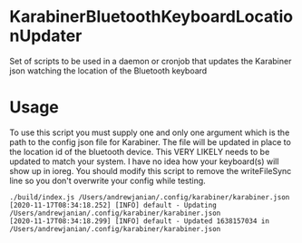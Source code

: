 # KarabinerBluetoothKeyboardLocationUpdater
Set of scripts to be used in a daemon or cronjob that updates the Karabiner json watching the location of the Bluetooth keyboard

# Usage
To use this script you must supply one and only one argument which is the path to the config json file for Karabiner.  The file will be updated in place to the location id of the bluetooth device.  This VERY LIKELY needs to be updated to match your system.  I have no idea how your keyboard(s) will show up in ioreg.  You should modify this script to remove the writeFileSync line so you don't overwrite your config while testing.

```
./build/index.js /Users/andrewjanian/.config/karabiner/karabiner.json
[2020-11-17T08:34:18.252] [INFO] default - Updating /Users/andrewjanian/.config/karabiner/karabiner.json
[2020-11-17T08:34:18.299] [INFO] default - Updated 1638157034 in /Users/andrewjanian/.config/karabiner/karabiner.json
```
